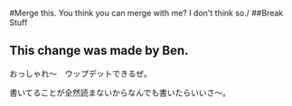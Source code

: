 #Merge this. You think you can merge with me? I don't think so./
##Break Stuff
## This change was made by Ben.

おっしゃれ〜　ウップデットできるぜ。

書いてることが全然読まないからなんでも書いたらいいさ〜。
